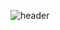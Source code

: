 ![header](https://capsule-render.vercel.app/api?type=waving&color=random&height=300&section=header&text=capsule%20render&fontSize=90&fontColor=#000000)
<!--
**yeahhaaa/yeahhaaa** is a ✨ _special_ ✨ repository because its `README.md` (this file) appears on your GitHub profile.

Here are some ideas to get you started:

- 🔭 I’m currently working on ...
- 🌱 I’m currently learning ...
- 👯 I’m looking to collaborate on ...
- 🤔 I’m looking for help with ...
- 💬 Ask me about ...
- 📫 How to reach me: ...
- 😄 Pronouns: ...
- ⚡ Fun fact: ...
-->
